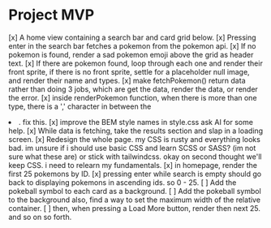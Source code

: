 # Project MVP

[x] A home view containing a search bar and card grid below.
[x] Pressing enter in the search bar fetches a pokemon from the pokemon api.
[x] If no pokemon is found, render a sad pokemon emoji above the grid as header text.
[x] If there are pokemon found, loop through each one and render their front sprite, if there is no front sprite, settle for a placeholder null image, and render their name and types.
[x] make fetchPokemon() return data rather than doing 3 jobs, which are get the data, render the data, or render the error.
[x] inside renderPokemon function, when there is more than one type, there is a ',' character in between the <li>. fix this.
[x] improve the BEM style names in style.css ask AI for some help.
[x] While data is fetching, take the results section and slap in a loading screen.
[x] Redesign the whole page. my CSS is rusty and everything looks bad. im unsure if i should use basic CSS and learn SCSS or SASS? (im not sure what these are) or stick with tailwindcss. okay on second thought we'll keep CSS. i need to relearn my fundamentals.
[x] in homepage, render the first 25 pokemons by ID.
[x] pressing enter while search is empty should go back to displaying pokemons in ascending ids. so 0 - 25.
[ ] Add the pokeball symbol to each card as a background.
[ ] Add the pokeball symbol to the background also, find a way to set the maximum width of the relative container.
[ ] then, when pressing a Load More button, render then next 25. and so on so forth.